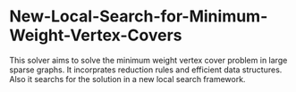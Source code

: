 # New-Local-Search-for-Minimum-Weight-Vertex-Covers
This solver aims to solve the minimum weight vertex cover problem in large sparse graphs. It incorprates reduction rules and efficient data structures. Also it searchs for the solution in a new local search framework.
